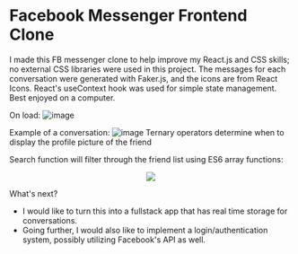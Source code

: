 # Facebook Messenger Frontend Clone
I made this FB messenger clone to help improve my React.js and CSS skills; no external CSS libraries were used in this project. The messages for each conversation were generated with Faker.js, and the icons are from React Icons. React's useContext hook was used for simple state management. Best enjoyed on a computer. 

On load:
![image](https://user-images.githubusercontent.com/47995084/131173126-434dfb19-470c-4ed3-a364-caffc5c468c8.png)

Example of a conversation:
![image](https://user-images.githubusercontent.com/47995084/131173150-8e77885a-a3ed-4863-b537-fbd44768b326.png)
Ternary operators determine when to display the profile picture of the friend

Search function will filter through the friend list using ES6 array functions:
<p align="center">
  <img src="https://user-images.githubusercontent.com/47995084/131173289-eeaf045e-80e7-4a74-aa09-f32ffa3631bd.png">
</p>

What's next?
* I would like to turn this into a fullstack app that has real time storage for conversations.
* Going further, I would also like to implement a login/authentication system, possibly utilizing Facebook's API as well.

